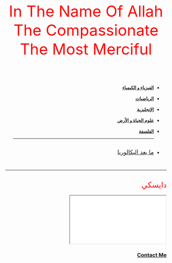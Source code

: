 <!DOCTYPE html>
<html lang="en" dir="rtl">
 <head>
  <meta charset="utf-8" name="description" content="Science is my with7You">
  <title>Bac</title>
  <link rel="stylesheet" href="master0.css">
  <link rel="icon" href="favicon0.ico">

 </head>
 <body>
     <center><font size="7" color="red">In The Name Of Allah The Compassionate The Most Merciful</font></center><br><br><br><br>
    <ul>
      <li><strong><a href="1.html">الفيزياء و الكيمياء</a></strong></li><br>
      <li><strong><a href="2.html">الرياضيات</a></strong></li><br>
      <li><strong><a href="3.html">الإنجليزية</a></strong></li><br>
      <li><strong><a href="4.html">علوم الحياة و الأرض</a></strong></li><br>
      <li><strong><a href="5.html">الفلسفة</a></strong></li><hr class="hr"><br>
      <li><font size="4"><a href="6.html">ما بعد البكالوريا</a></font></li>
   </ul><br><hr class="hr"><br><font size="5" color="red">دايسكي</font><br><br>
   <iframe src="vide.mp4"></iframe>
   <a href="contact-me.html"><h3>Contact Me</h3></a>
 </body>
</html>

